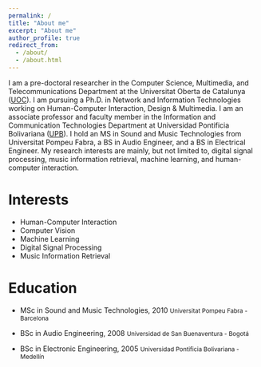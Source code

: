 ```yaml
---
permalink: /
title: "About me"
excerpt: "About me"
author_profile: true
redirect_from: 
  - /about/
  - /about.html
---
```


I am a pre-doctoral researcher in the Computer Science, Multimedia, and Telecommunications Department at the Universitat Oberta de Catalunya ([UOC](https://uoc.edu)). I am pursuing a Ph.D. in Network and Information Technologies working on Human-Computer Interaction, Design & Multimedia. I am an associate professor and faculty member in the Information and Communication Technologies Department at Universidad Pontificia Bolivariana ([UPB](https://upb.edu.co)). I hold an MS in Sound and Music Technologies from Universitat Pompeu Fabra, a BS in Audio Engineer, and a BS in Electrical Engineer. My research interests are mainly, but not limited to, digital signal processing, music information retrieval, machine learning, and human-computer interaction.

Interests
======
- Human-Computer Interaction
- Computer Vision
- Machine Learning
- Digital Signal Processing
- Music Information Retrieval

Education
=====
* MSc in Sound and Music Technologies, 2010
  <span style="font-size:9pt;">Universitat Pompeu Fabra - Barcelona</span>
  
* BSc in Audio Engineering, 2008
  <span style="font-size:9pt;">Universidad de San Buenaventura - Bogotá</span>
  
* BSc in Electronic Engineering, 2005
  <span style="font-size:9pt;">Universidad Pontificia Bolivariana - Medellín</span>  
  
